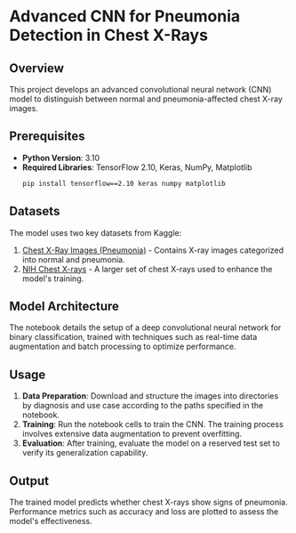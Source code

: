 # Advanced CNN for Pneumonia Detection in Chest X-Rays

## Overview
This project develops an advanced convolutional neural network (CNN) model to distinguish between normal and pneumonia-affected chest X-ray images.

## Prerequisites
- **Python Version**: 3.10
- **Required Libraries**: TensorFlow 2.10, Keras, NumPy, Matplotlib
  ```bash
  pip install tensorflow==2.10 keras numpy matplotlib
  ```

## Datasets
The model uses two key datasets from Kaggle:
1. [Chest X-Ray Images (Pneumonia)](https://www.kaggle.com/datasets/paultimothymooney/chest-xray-pneumonia) - Contains X-ray images categorized into normal and pneumonia.
2. [NIH Chest X-rays](https://www.kaggle.com/datasets/nih-chest-xrays/data) - A larger set of chest X-rays used to enhance the model's training.

## Model Architecture
The notebook details the setup of a deep convolutional neural network for binary classification, trained with techniques such as real-time data augmentation and batch processing to optimize performance.

## Usage
1. **Data Preparation**: Download and structure the images into directories by diagnosis and use case according to the paths specified in the notebook.
2. **Training**: Run the notebook cells to train the CNN. The training process involves extensive data augmentation to prevent overfitting.
3. **Evaluation**: After training, evaluate the model on a reserved test set to verify its generalization capability.

## Output
The trained model predicts whether chest X-rays show signs of pneumonia. Performance metrics such as accuracy and loss are plotted to assess the model's effectiveness.


